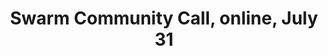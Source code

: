 ---
title: "Swarm Community Call, online, July 31"
href: "- https://www.addevent.com/event/vZ25996868"
add_to_calendar: "- https://www.addevent.com/event/vZ25996868"
start_date: 2025-07-26T23:00:00.000Z
---